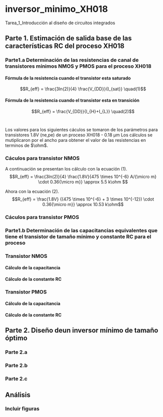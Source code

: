 # inversor_minimo_XH018
Tarea_1_Introducción al diseño de circuitos integrados

## Parte 1. Estimación de salida base de las características RC del proceso XH018


### Parte1.a Determinación de las resistencias de canal de transistores mínimos NMOS y PMOS para el proceso XH018
#### Fórmula de la resistencia cuando el transistor esta saturado
$$R_{eff} = \frac{3In(2)}{4} \frac{V_{DD}}{I_{sat}}  \quad(1)$$ 

#### Fórmula de la resistencia cuando el transistor esta en transición
$$R_{eff} = \frac{V_{DD}}{I_{H}+I_{L}}  \quad(2)$$
\
\
Los valores para los siguientes cáculos se tomaron de los parámetros para transistores 1.8V (ne,pe) de un proceso XH018 - 0.18 µm
Los cálculos se mutiplicaron por el ancho para obtener el valor de las resistencias en terminos de $\ohm$.
### Cáculos para transistor NMOS
A continuación se presentan los cálculo con la ecuación (1).
$$R_{eff} = \frac{3In(2)}{4} \frac{1.8V}{475 \times 10^{-6} A/{\micro m} \cdot 0.36{\micro m}} \approx 5.5 k\ohm $$ 

Ahora con la ecuación (2).
$$R_{eff} = \frac{1.8V} {(475 \times 10^{-6} + 3 \times 10^{-12}) \cdot 0.36{\micro m}} \approx 10.53 k\ohm$$




### Cáculos para transistor PMOS



### Parte1.b Determinación de las capacitancias equivalentes que tiene el transistor de tamaño mínimo y constante RC para el proceso
### Transistor NMOS
#### Cálculo de la capacitancia 

#### Cálculo de la constante RC


### Transistor PMOS
#### Cálculo de la capacitancia 

#### Cálculo de la constante RC




## Parte 2. Diseño deun inversor mínimo de tamaño óptimo 
### Parte 2.a 


### Parte 2.b


### Parte 2.c




## Análisis
### Incluir figuras 
